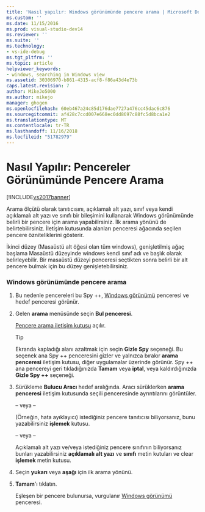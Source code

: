 ```yaml
---
title: 'Nasıl yapılır: Windows görünümünde pencere arama | Microsoft Docs'
ms.custom: ''
ms.date: 11/15/2016
ms.prod: visual-studio-dev14
ms.reviewer: ''
ms.suite: ''
ms.technology:
- vs-ide-debug
ms.tgt_pltfrm: ''
ms.topic: article
helpviewer_keywords:
- windows, searching in Windows view
ms.assetid: 30306970-b861-4315-acf8-f86a43d4e73b
caps.latest.revision: 7
author: MikeJo5000
ms.author: mikejo
manager: ghogen
ms.openlocfilehash: 60eb467a24c85d176dae7727a476cc45dac6c876
ms.sourcegitcommit: af428c7ccd007e668ec0dd8697c88fc5d8bca1e2
ms.translationtype: MT
ms.contentlocale: tr-TR
ms.lasthandoff: 11/16/2018
ms.locfileid: "51782979"
---
```

# <a name="how-to-search-for-a-window-in-windows-view"></a>Nasıl Yapılır: Pencereler Görünümünde Pencere Arama
[!INCLUDE[vs2017banner](../includes/vs2017banner.md)]

Arama ölçütü olarak tanıtıcısını, açıklamalı alt yazı, sınıf veya kendi açıklamalı alt yazı ve sınıfı bir bileşimini kullanarak Windows görünümünde belirli bir pencere için arama yapabilirsiniz. İlk arama yönünü de belirtebilirsiniz. İletişim kutusunda alanları penceresi ağacında seçilen pencere özniteliklerini gösterir.  
  
 İkinci düzey (Masaüstü alt öğesi olan tüm windows), genişletilmiş ağaç başlama Masaüstü düzeyinde windows kendi sınıf adı ve başlık olarak belirleyebilir. Bir masaüstü düzeyi penceresi seçtikten sonra belirli bir alt pencere bulmak için bu düzey genişletebilirsiniz.  
  
### <a name="to-search-for-a-window-in-windows-view"></a>Windows görünümünde pencere arama  
  
1.  Bu nedenle pencereleri bu Spy ++, [Windows görünümü](../debugger/windows-view.md) penceresi ve hedef penceresi görünür.  
  
2.  Gelen **arama** menüsünde seçin **Bul penceresi**.  
  
     [Pencere arama iletişim kutusu](../debugger/window-search-dialog-box.md) açılır.  
  
    > [!TIP]
    >  Ekranda kapladığı alanı azaltmak için seçin **Gizle Spy** seçeneği. Bu seçenek ana Spy ++ penceresini gizler ve yalnızca bırakır **arama penceresi** iletişim kutusu, diğer uygulamalar üzerinde görünür. Spy ++ ana pencereyi geri tıkladığınızda **Tamam** veya **iptal**, veya kaldırdığınızda **Gizle Spy ++** seçeneği.  
  
3.  Sürükleme **Bulucu Aracı** hedef aralığında. Aracı sürüklerken **arama penceresi** iletişim kutusunda seçili penceresinde ayrıntılarını görüntüler.  
  
     – veya –  
  
     (Örneğin, hata ayıklayıcı) istediğiniz pencere tanıtıcısı biliyorsanız, bunu yazabilirsiniz **işlemek** kutusu.  
  
     – veya –  
  
     Açıklamalı alt yazı ve/veya istediğiniz pencere sınıfının biliyorsanız bunları yazabilirsiniz **açıklamalı alt yazı** ve **sınıfı** metin kutuları ve clear **işlemek** metin kutusu.  
  
4.  Seçin **yukarı** veya **aşağı** için ilk arama yönünü.  
  
5.  **Tamam**'ı tıklatın.  
  
     Eşleşen bir pencere bulunursa, vurgulanır [Windows görünümü](../debugger/windows-view.md) penceresi.



